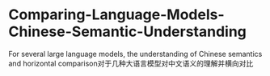 # Comparing-Language-Models-Chinese-Semantic-Understanding
For several large language models, the understanding of Chinese semantics and horizontal comparison对于几种大语言模型对中文语义的理解并横向对比
